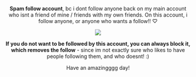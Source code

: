 **<p align="center">Spam follow account**, bc i dont follow anyone back on my main account who isnt a friend of mine / friends with my own friends. On this account, i follow anyone, or anyone who wants a follow!! ♡</p>

<p align="center"> <img src="https://github.com/user-attachments/assets/5286048e-cfac-4b6f-b718-b36bf49475dd" </p>

**<p align="center"> If you do not want to be followed by this account, you can always block it, which removes the follow** - since im not exactly sure who likes to have people following them, and who doesnt! :) </p>

<p align="center">Have an amazingggg day! </p>

